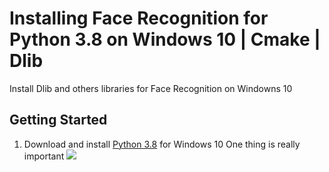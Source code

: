 # Installing Face Recognition for Python 3.8 on Windows 10 | Cmake | Dlib

Install Dlib and others libraries for Face Recognition on Windowns 10

## Getting Started
  1. Download  and install [Python 3.8](https://www.python.org/downloads/) for Windows 10
One thing is really important
![](https://datatofish.com/wp-content/uploads/2018/10/0001_add_Python_to_Path.png)
